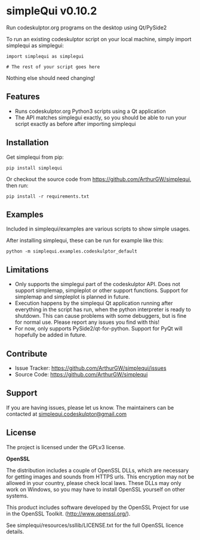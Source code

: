 simpleQui v0.10.2
=================

Run codeskulptor.org programs on the desktop using Qt/PySide2

To run an existing codeskulptor script on your local machine, simply import simplequi as simplegui:

    import simplequi as simplegui
    
    # The rest of your script goes here
    
Nothing else should need changing!

Features
--------

- Runs codeskulptor.org Python3 scripts using a Qt application
- The API matches simplegui exactly, so you should be able to run your script exactly as before after importing simplequi

Installation
------------

Get simplequi from pip:

    pip install simplequi
    
Or checkout the source code from https://github.com/ArthurGW/simplequi, then run:

    pip install -r requirements.txt
    
Examples
--------

Included in simplequi/examples are various scripts to show simple usages.

After installing simplequi, these can be run for example like this:

    python -m simplequi.examples.codeskulptor_default
    
Limitations
-----------

- Only supports the simplegui part of the codeskulptor API.  Does not support simplemap, simpleplot or other support 
functions.  Support for simplemap and simpleplot is planned in future.
- Execution happens by the simplequi Qt application running after everything in the script has run, when the python
interpreter is ready to shutdown.  This can cause problems with some debuggers, but is fine for normal use.  Please
report any issues you find with this!
- For now, only supports PySide2/qt-for-python.  Support for PyQt will hopefully be added in future.

Contribute
----------

- Issue Tracker: https://github.com/ArthurGW/simplequi/issues
- Source Code: https://github.com/ArthurGW/simplequi

Support
-------

If you are having issues, please let us know.
The maintainers can be contacted at simplequi.codeskulptor@gmail.com

License
-------

The project is licensed under the GPLv3 license.

**OpenSSL**

The distribution includes a couple of OpenSSL DLLs, which are necessary for getting images and sounds from HTTPS urls.  This
encryption may not be allowed in your country, please check local laws.  These DLLs may only work on Windows, so you
may have to install OpenSSL yourself on other systems.

This product includes software developed by the OpenSSL Project for use in the OpenSSL Toolkit. (http://www.openssl.org/).

See simplequi/resources/ssllib/LICENSE.txt for the full OpenSSL licence details.